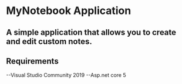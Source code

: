 # MyNotebook Application
## A simple application that allows you to create and edit custom notes.

## Requirements
--Visual Studio Community 2019
--Asp.net core 5
